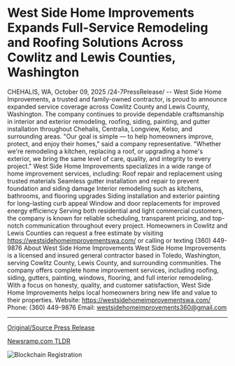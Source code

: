 # West Side Home Improvements Expands Full-Service Remodeling and Roofing Solutions Across Cowlitz and Lewis Counties, Washington

CHEHALIS, WA, October 09, 2025 /24-7PressRelease/ -- West Side Home Improvements, a trusted and family-owned contractor, is proud to announce expanded service coverage across Cowlitz County and Lewis County, Washington. The company continues to provide dependable craftsmanship in interior and exterior remodeling, roofing, siding, painting, and gutter installation throughout Chehalis, Centralia, Longview, Kelso, and surrounding areas.  "Our goal is simple — to help homeowners improve, protect, and enjoy their homes," said a company representative. "Whether we're remodeling a kitchen, replacing a roof, or upgrading a home's exterior, we bring the same level of care, quality, and integrity to every project."  West Side Home Improvements specializes in a wide range of home improvement services, including:  Roof repair and replacement using trusted materials  Seamless gutter installation and repair to prevent foundation and siding damage  Interior remodeling such as kitchens, bathrooms, and flooring upgrades  Siding installation and exterior painting for long-lasting curb appeal  Window and door replacements for improved energy efficiency  Serving both residential and light commercial customers, the company is known for reliable scheduling, transparent pricing, and top-notch communication throughout every project.  Homeowners in Cowlitz and Lewis Counties can request a free estimate by visiting https://westsidehomeimprovementswa.com/ or calling or texting (360) 449-9876  About West Side Home Improvements West Side Home Improvements is a licensed and insured general contractor based in Toledo, Washington, serving Cowlitz County, Lewis County, and surrounding communities. The company offers complete home improvement services, including roofing, siding, gutters, painting, windows, flooring, and full interior remodeling. With a focus on honesty, quality, and customer satisfaction, West Side Home Improvements helps local homeowners bring new life and value to their properties.  Website: https://westsidehomeimprovementswa.com/  Phone: (360) 449-9876 Email: westsidehomeimprovements360@gmail.com 

---

[Original/Source Press Release](https://www.24-7pressrelease.com/press-release/527546/west-side-home-improvements-expands-full-service-remodeling-and-roofing-solutions-across-cowlitz-and-lewis-counties-washington)
                    

[Newsramp.com TLDR](https://newsramp.com/curated-news/west-side-home-improvements-expands-service-across-sw-washington/2022863e3b40139066d0885b458a6914) 

 

 



![Blockchain Registration](https://cdn.newsramp.app/24-7PressRelease/qrcode/2510/9/ninoWser.webp)